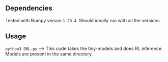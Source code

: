 
## Dependencies
Tested with Numpy verson ``1.23.4``. Should ideally run with all the versions

## Usage

``python3 DRL.py``   --> This code takes the tiny-models and does RL inference. Models are present in the same directory.
